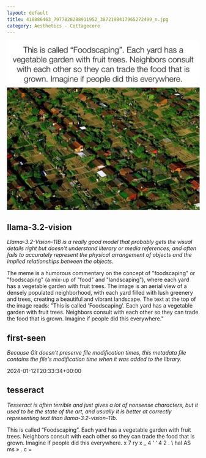```yaml
---
layout: default
title: 418886463_7977828288911952_3872198417965272499_n.jpg
category: Aesthetics - Cottagecore
---
```


<div markdown="0"><a href="418886463_7977828288911952_3872198417965272499_n.jpg"><img class="photo" src="418886463_7977828288911952_3872198417965272499_n.jpg" /></a>

<h2>llama-3.2-vision</h2>
<p><i>Llama-3.2-Vision-11B is a really good model that probably gets the visual details right but doesn't understand literary or media references, and often fails to accurately represent the physical arrangement of objects and the implied relationships between the objects.</i></p>
<p>The meme is a humorous commentary on the concept of &quot;foodscaping&quot; or &quot;foodscaping&quot; (a mix-up of &quot;food&quot; and &quot;landscaping&quot;), where each yard has a vegetable garden with fruit trees. The image is an aerial view of a densely populated neighborhood, with each yard filled with lush greenery and trees, creating a beautiful and vibrant landscape. The text at the top of the image reads: &quot;This is called &#x27;Foodscaping&#x27;. Each yard has a vegetable garden with fruit trees. Neighbors consult with each other so they can trade the food that is grown. Imagine if people did this everywhere.&quot;</p>

<h2>first-seen</h2>
<p><i>Because Git doesn't preserve file modification times, this metadata file contains the file's modification time when it was added to the library.</i></p>
<p>2024-01-12T20:33:34+00:00</p>

<h2>tesseract</h2>
<p><i>Tesseract is often terrible and just gives a lot of nonsense characters, but it used to be the state of the art, and usually it is better at correctly representing text than llama-3.2-vision-11b.</i></p>
<p>This is called “Foodscaping”. Each yard has a vegetable garden with fruit trees. Neighbors consult with each other so they can trade the food that is grown. Imagine if people did this everywhere.  x 7 ry x _ 4 ‘ ‘ 4 2  . \ hal AS ms » . c =</p>

</div>

